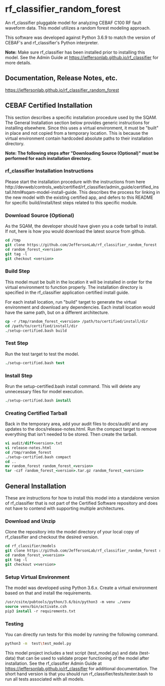 # rf_classifier_random_forest
An rf_classifier pluggable model for analyzing CEBAF C100 RF fault waveform data.  This model utilizes a random forest 
modeling approach.

This software was developed against Python 3.6.9 to match the version of CEBAF's and rf_classifier's Python interpreter.

**Note:** Make sure rf_classifier has been installed prior to installing this model.  See the Admin Guide at 
https://jeffersonlab.github.io/rf_classifier for more details.  

## Documentation, Release Notes, etc.
https://jeffersonlab.github.io/rf_classifier_random_forest

## CEBAF Certified Installation
This section describes a specific installation procedure used by the SQAM.  The General Installation section below 
provides generic instructions for installing elsewhere.  Since this uses a virtual environment, it must be "built" in 
place and not copied from a temporary location.  This is because the virtual environment contain hardcoded absolute 
paths to their installation directory.

**Note: The following steps after "Downloading Source (Optional)" must be performed for each installation directory.** 

### rf_classifier Installation Instructions
Please start the installation procedure with the instructions from here http://devweb/controls_web/certified/rf_classifier/admin_guide/certified_install.html#sqam-model-install-guide.  This describes the process for linking in the new model with the existing certified app, and defers to this README for specific build/install/test steps related to this specific module.

### Download Source (Optional)
As the SQAM, the developer should have given you a code tarball to install.  If not, here is how you would download the
latest source from github. 
```tcsh
cd /tmp
git clone https://github.com/JeffersonLab/rf_classifier_random_forest  random_forest_<version>
cd random_forest_<version>
git tag -l
git checkout <version>
```

### Build Step
This model must be built in the location it will be installed in order for the virtual environment to function properly.
The installation directory is specified in the rf_classifier application certified install guide.

For each install location, run "build" target to generate the virtual environment and download any dependencies.  Each
install location would have the same path, but on a different architecture.
```tcsh
cp -r /tmp/random_forest_<version> /path/to/certified/install/dir
cd /path/to/certified/install/dir
./setup-certified.bash build
```

### Test Step
Run the test target to test the model.
```tcsh
./setup-certified.bash test
```

### Install Step
Rrun the setup-certified.bash install command.  This will delete any unnecessary files for model execution.
```tcsh
./setup-certified.bash install
```

### Creating Certified Tarball
Back in the temporary area, add your audit files to docs/audit/ and any updates to the docs/release-notes.html.
Run the compact target to remove everything that isn't needed to be stored.  Then create the tarball.

```tcsh
vi audit/diff<version>.txt
vi release-notes.html
cd /tmp/random_forest
./setup-certified.bash compact
cd ..
mv random_forest random_forest_<version>
tar -czf random_forest_<version>.tar.gz random_forest_<version>
```

## General Installation
These are instructions for how to install this model into a standalone version of rf_classifier that is not part of the
Certified Software repository and does not have to contend with supporting multiple architectures.

### Download and Unzip
Clone the repository into the model directory of your local copy of rf_classifier and checkout the desired version.

```tcsh
cd rf_classifier/models
git clone https://github.com/JeffersonLab/rf_classifier_random_forest random_forest_v<version>
cd random_forest_v<version>
git tag -l
git checkout v<version>
```

### Setup Virtual Environment
The model was developed using Python 3.6.x.  Create a virtual environment based on that and install the requirements.
```tcsh
/usr/csite/pubtools/python/3.6/bin/python3 -m venv ./venv
source venv/bin/activate.csh
pip3 install -r requirements.txt
```

### Testing
You can directly run tests for this model by running the following command.
```bash
python3 -m  test\test_model.py
```

This model project includes a test script (test_model.py) and data (test-data) that can be used to validate proper 
functioning of the model after installation.  See the rf_classifier Admin Guide at 
https://jeffersonlab.github.io/rf_classifier for additional documentation.  The short hand version is that you should
run rf_classifier/tests/tester.bash to run all tests associated with all models.
